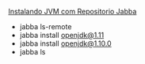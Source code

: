 
[Instalando JVM com Repositorio Jabba](https://github.com/shyiko/jabba)
 - jabba ls-remote
 - jabba install openjdk@1.11
 - jabba install openjdk@1.10.0
 - jabba ls